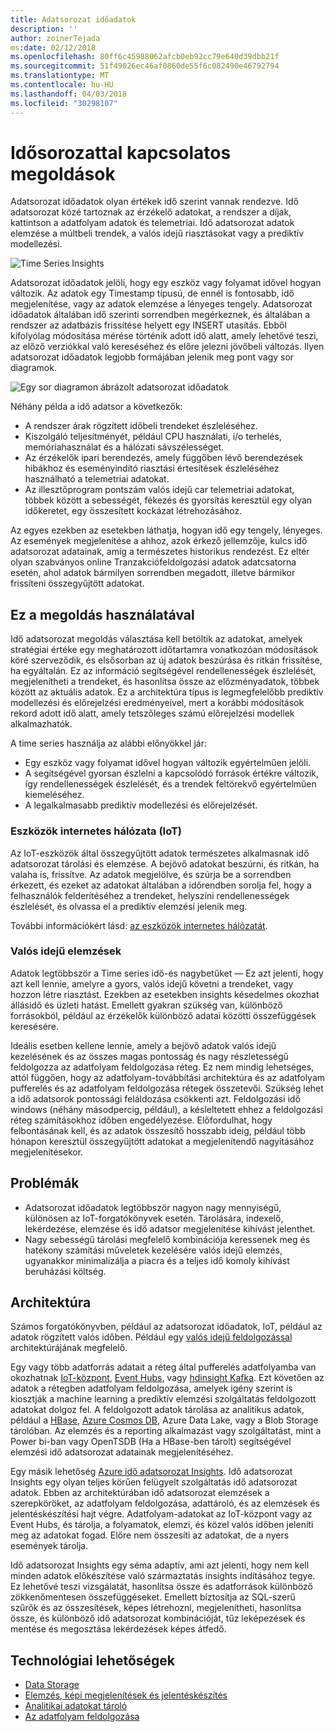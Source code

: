 ```yaml
---
title: Adatsorozat időadatok
description: ''
author: zoinerTejada
ms:date: 02/12/2018
ms.openlocfilehash: 80ff6c45988062afcb0eb92cc79e640d39dbb21f
ms.sourcegitcommit: 51f49026ec46af0860de55f6c082490e46792794
ms.translationtype: MT
ms.contentlocale: hu-HU
ms.lasthandoff: 04/03/2018
ms.locfileid: "30298107"
---
```

# <a name="time-series-solutions"></a>Idősorozattal kapcsolatos megoldások

Adatsorozat időadatok olyan értékek idő szerint vannak rendezve. Idő adatsorozat közé tartoznak az érzékelő adatokat, a rendszer a díjak, kattintson a adatfolyam adatok és telemetriai. Idő adatsorozat adatok elemzése a múltbeli trendek, a valós idejű riasztásokat vagy a prediktív modellezési.

![Time Series Insights](./images/time-series-insights.png) 

Adatsorozat időadatok jelöli, hogy egy eszköz vagy folyamat idővel hogyan változik. Az adatok egy Timestamp típusú, de ennél is fontosabb, idő megjelenítése, vagy az adatok elemzése a lényeges tengely. Adatsorozat időadatok általában idő szerinti sorrendben megérkeznek, és általában a rendszer az adatbázis frissítése helyett egy INSERT utasítás. Ebből kifolyólag módosítása mérése történik adott idő alatt, amely lehetővé teszi, az előző verziókkal való kereséséhez és előre jelezni jövőbeli változás. Ilyen adatsorozat időadatok legjobb formájában jelenik meg pont vagy sor diagramok.

![Egy sor diagramon ábrázolt adatsorozat időadatok](./images/time-series-chart.png)

Néhány példa a idő adatsor a következők:

- A rendszer árak rögzített időbeli trendeket észleléséhez.
- Kiszolgáló teljesítményét, például CPU használati, i/o terhelés, memóriahasználat és a hálózati sávszélességet.
- Az érzékelők ipari berendezés, amely függőben lévő berendezések hibákhoz és eseményindító riasztási értesítések észleléséhez használható a telemetriai adatokat.
- Az illesztőprogram pontszám valós idejű car telemetriai adatokat, többek között a sebességét, fékezés és gyorsítás keresztül egy olyan időkeretet, egy összesített kockázat létrehozásához.

Az egyes ezekben az esetekben láthatja, hogyan idő egy tengely, lényeges. Az események megjelenítése a ahhoz, azok érkező jellemzője, kulcs idő adatsorozat adatainak, amíg a természetes historikus rendezést. Ez eltér olyan szabványos online Tranzakciófeldolgozási adatok adatcsatorna esetén, ahol adatok bármilyen sorrendben megadott, illetve bármikor frissíteni összegyűjtött adatokat.

## <a name="when-to-use-this-solution"></a>Ez a megoldás használatával

Idő adatsorozat megoldás választása kell betöltik az adatokat, amelyek stratégiai értéke egy meghatározott időtartamra vonatkozóan módosítások köré szerveződik, és elsősorban az új adatok beszúrása és ritkán frissítése, ha egyáltalán. Ez az információ segítségével rendellenességek észlelését, megjelenítheti a trendeket, és hasonlítsa össze az előzményadatok, többek között az aktuális adatok. Ez a architektúra típus is legmegfelelőbb prediktív modellezési és előrejelzési eredményeivel, mert a korábbi módosítások rekord adott idő alatt, amely tetszőleges számú előrejelzési modellek alkalmazhatók. 

A time series használja az alábbi előnyökkel jár:

* Egy eszköz vagy folyamat idővel hogyan változik egyértelműen jelöli.
* A segítségével gyorsan észlelni a kapcsolódó források értékre változik, így rendellenességek észlelését, és a trendek feltörekvő egyértelműen kiemeléséhez.
* A legalkalmasabb prediktív modellezési és előrejelzését.

### <a name="internet-of-things-iot"></a>Eszközök internetes hálózata (IoT)

Az IoT-eszközök által összegyűjtött adatok természetes alkalmasnak idő adatsorozat tárolási és elemzése. A bejövő adatokat beszúrni, és ritkán, ha valaha is, frissítve. Az adatok megjelölve, és szúrja be a sorrendben érkezett, és ezeket az adatokat általában a időrendben sorolja fel, hogy a felhasználók felderítéséhez a trendeket, helyszíni rendellenességek észlelését, és olvassa el a prediktív elemzési jelenik meg.

További információkért lásd: [az eszközök internetes hálózatát](../big-data/index.md#internet-of-things-iot).

### <a name="real-time-analytics"></a>Valós idejű elemzések

Adatok legtöbbször a Time series idő-és nagybetűket &mdash; Ez azt jelenti, hogy azt kell lennie, amelyre a gyors, valós idejű követni a trendeket, vagy hozzon létre riasztást. Ezekben az esetekben insights késedelmes okozhat állásidő és üzleti hatást. Emellett gyakran szükség van, különböző forrásokból, például az érzékelők különböző adatai közötti összefüggések keresésére.

Ideális esetben kellene lennie, amely a bejövő adatok valós idejű kezelésének és az összes magas pontosság és nagy részletességű feldolgozza az adatfolyam feldolgozása réteg. Ez nem mindig lehetséges, attól függően, hogy az adatfolyam-továbbítási architektúra és az adatfolyam pufferelés és az adatfolyam feldolgozása rétegek összetevői. Szükség lehet a idő adatsorok pontossági feláldozása csökkenti azt. Feldolgozási idő windows (néhány másodpercig, például), a késleltetett ehhez a feldolgozási réteg számításokhoz időben engedélyezése. Előfordulhat, hogy felbontásának kell, és az adatok összesítő hosszabb ideig, például több hónapon keresztül összegyűjtött adatokat a megjelenítendő nagyításához megjelenítésekor.

## <a name="challenges"></a>Problémák

* Adatsorozat időadatok legtöbbször nagyon nagy mennyiségű, különösen az IoT-forgatókönyvek esetén. Tárolására, indexelő, lekérdezése, elemzése és idő adatsor megjelenítése kihívást jelenthet. 
* Nagy sebességű tárolási megfelelő kombinációja keressenek meg és hatékony számítási műveletek kezelésére valós idejű elemzés, ugyanakkor minimalizálja a piacra és a teljes idő komoly kihívást beruházási költség.

## <a name="architecture"></a>Architektúra

Számos forgatókönyvben, például az adatsorozat időadatok, IoT, például az adatok rögzített valós időben. Például egy [valós idejű feldolgozással](../big-data/real-time-processing.md) architektúrájának megfelelő. 

Egy vagy több adatforrás adatait a réteg által pufferelés adatfolyamba van okozhatnak [IoT-központ](/azure/iot-hub/), [Event Hubs](/azure/event-hubs/), vagy [hdinsight Kafka](/azure/hdinsight/kafka/apache-kafka-introduction). Ezt követően az adatok a rétegben adatfolyam feldolgozása, amelyek igény szerint is kiosztják a machine learning a prediktív elemzési szolgáltatás feldolgozott adatokat dolgoz fel. A feldolgozott adatok tárolása az analitikus adatok, például a [HBase](/azure/hdinsight/hbase/apache-hbase-overview), [Azure Cosmos DB](/azure/cosmos-db/), Azure Data Lake, vagy a Blob Storage tárolóban. Az elemzés és a reporting alkalmazást vagy szolgáltatást, mint a Power bi-ban vagy OpenTSDB (Ha a HBase-ben tárolt) segítségével elemzési idő adatsorozat adatainak megjelenítéséhez.

Egy másik lehetőség [Azure idő adatsorozat Insights](/azure/time-series-insights/). Idő adatsorozat Insights egy olyan teljes körűen felügyelt szolgáltatás idő adatsorozat adatok. Ebben az architektúrában idő adatsorozat elemzések a szerepköröket, az adatfolyam feldolgozása, adattároló, és az elemzések és jelentéskészítési hajt végre. Adatfolyam-adatokat az IoT-központ vagy az Event Hubs, és tárolja, a folyamatok, elemzi, és közel valós időben jeleníti meg az adatokat fogad. Előre nem összesíti az adatokat, de a nyers események tárolja.

Idő adatsorozat Insights egy séma adaptív, ami azt jelenti, hogy nem kell minden adatok előkészítése való származtatás insights indításához tegye. Ez lehetővé teszi vizsgálatát, hasonlítsa össze és adatforrások különböző zökkenőmentesen összefüggéseket. Emellett biztosítja az SQL-szerű szűrők és az összesítések, képes létrehozni, megjelenítheti, hasonlítsa össze, és különböző idő adatsorozat kombinációját, tűz leképezések és mentése és megosztása lekérdezések képes átfedő. 

## <a name="technology-choices"></a>Technológiai lehetőségek

- [Data Storage](../technology-choices/data-storage.md)
- [Elemzés, képi megjelenítések és jelentéskészítés](../technology-choices/analysis-visualizations-reporting.md)
- [Analitikai adatokat tároló](../technology-choices/analytical-data-stores.md)
- [Az adatfolyam feldolgozása](../technology-choices/stream-processing.md)